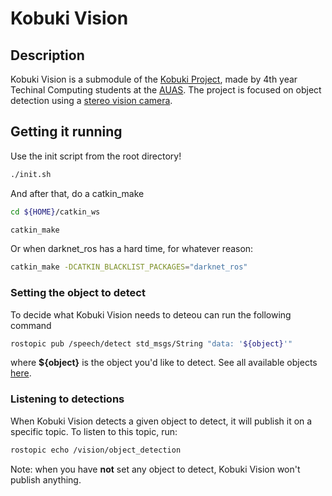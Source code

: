 # Kobuki Vision

## Description
Kobuki Vision is a submodule of the [Kobuki Project](https://github.com/HvA-Robotics/kobuki-central),
made by 4th year Techinal Computing students at the [AUAS](https://www.amsterdamuas.com/). The project is 
focused on object detection using a [stereo vision camera](https://orbbec3d.com/product-astra-pro/). 

## Getting it running

Use the init script from the root directory!
```Bash
./init.sh
```
And after that, do a catkin_make
```Bash
cd ${HOME}/catkin_ws
```
```Bash
catkin_make
```
Or when darknet_ros has a hard time, for whatever reason:
```Bash
catkin_make -DCATKIN_BLACKLIST_PACKAGES="darknet_ros"
```
### Setting the object to detect
To decide what Kobuki Vision needs to deteou can run the following command
```Bash
rostopic pub /speech/detect std_msgs/String "data: '${object}'" 
```
where **${object}** is the object you'd like to detect. See all available objects [here](https://github.com/leggedrobotics/darknet_ros/blob/master/darknet_ros/config/yolov2.yaml).

### Listening to detections
When Kobuki Vision detects a given object to detect, it will publish it on a specific topic.
To listen to this topic, run:
```Bash
rostopic echo /vision/object_detection
```
Note: when you have **not** set any object to detect, Kobuki Vision won't publish anything. 

